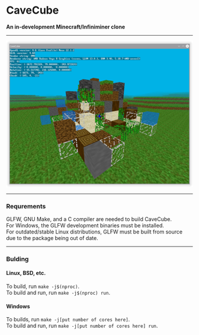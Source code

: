 # CaveCube 
**An in-development Minecraft/Infiniminer clone**

---
[![image](https://raw.githubusercontent.com/PQCraft/PQCraft/master/Screenshot_20220629_032017.png)](#?)

---
### Requrements
GLFW, GNU Make, and a C compiler are needed to build CaveCube.<br>
For Windows, the GLFW development binaries must be installed.<br>
For outdated/stable Linux distributions, GLFW must be built from source due to the package being out of date.<br>

---
### Bulding
#### Linux, BSD, etc.
To build, run `make -j$(nproc)`.<br>
To build and run, run `make -j$(nproc) run`.<br>
#### Windows
To builds, run `make -j[put number of cores here]`.<br>
To build and run, run `make -j[put number of cores here] run`.<br>

